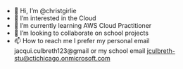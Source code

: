 - 👋 Hi, I’m @christgirlie
- 👀 I’m interested in the Cloud
- 🌱 I’m currently learning AWS Cloud Practitioner
- 💞️ I’m looking to collaborate on school projects
- 📫 How to reach me I prefer my personal email jacqui.culbreth123@gmail or my school email jculbreth-stu@ctichicago.onmicrosoft.com

<!---
christgirlie/christgirlie is a ✨ special ✨ repository because its `README.md` (this file) appears on your GitHub profile.
You can click the Preview link to take a look at your changes.
--->
